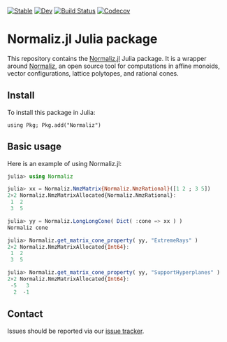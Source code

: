 [![Stable](https://img.shields.io/badge/docs-stable-blue.svg)](https://normaliz.github.io/Normaliz.jl/stable)
[![Dev](https://img.shields.io/badge/docs-dev-blue.svg)](https://normaliz.github.io/Normaliz.jl/dev)
[![Build Status](https://github.com/Normaliz/Normaliz.jl/workflows/CI/badge.svg)](https://github.com/Normaliz/Normaliz.jl/actions?query=workflow%3A%22CI%22+branch%3Amaster)
[![Codecov](https://codecov.io/github/Normaliz/Normaliz.jl/coverage.svg?branch=master&token=)](https://codecov.io/gh/Normaliz/Normaliz.jl)

# Normaliz.jl Julia package

This repository contains the [Normaliz.jl](src/Normaliz.jl) Julia package.
It is a wrapper around [Normaliz](https://github.com/Normaliz/Normaliz), an
open source tool for computations in affine monoids, vector configurations,
lattice polytopes, and rational cones.

## Install

To install this package in Julia:
```
using Pkg; Pkg.add("Normaliz")
```

## Basic usage

Here is an example of using Normaliz.jl:

```julia
julia> using Normaliz

julia> xx = Normaliz.NmzMatrix{Normaliz.NmzRational}([1 2 ; 3 5])
2×2 Normaliz.NmzMatrixAllocated{Normaliz.NmzRational}:
 1  2
 3  5

julia> yy = Normaliz.LongLongCone( Dict( :cone => xx ) )
Normaliz cone

julia> Normaliz.get_matrix_cone_property( yy, "ExtremeRays" )
2×2 Normaliz.NmzMatrixAllocated{Int64}:
 1  2
 3  5

julia> Normaliz.get_matrix_cone_property( yy, "SupportHyperplanes" )
2×2 Normaliz.NmzMatrixAllocated{Int64}:
 -5   3
  2  -1
```


## Contact

Issues should be reported via our [issue tracker](https://github.com/Normaliz/Normaliz.jl/issues).
